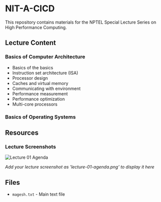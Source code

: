 # NIT-A-CICD

This repository contains materials for the NPTEL Special Lecture Series on High Performance Computing.

## Lecture Content

### Basics of Computer Architecture
- Basics of the basics
- Instruction set architecture (ISA)
- Processor design
- Caches and virtual memory
- Communicating with environment
- Performance measurement
- Performance optimization
- Multi-core processors

### Basics of Operating Systems

## Resources

### Lecture Screenshots
![Lecture 01 Agenda](lecture-01-agenda.png)

*Add your lecture screenshot as 'lecture-01-agenda.png' to display it here*

## Files
- `magesh.txt` - Main text file